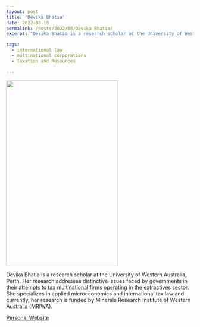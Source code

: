 ```yaml
---
layout: post
title: 'Devika Bhatia'
date: 2022-08-19
permalink: /posts/2022/08/Devika Bhatia/
excerpt: "Devika Bhatia is a research scholar at the University of Western Australia, Perth. Her research addresses distinctive issues faced by governments in their attempts to tax multinational firms operating in the extractives sector. She specializes in applied microeconomics and international tax law and currently, her research is funded by Minerals Research Institute of Western Australia (MRIWA)."

tags:
  - international law
  - multinational corporations
  - Taxation and Resources
 
---
```

<img src="" width="300" height="500" />


Devika Bhatia is a research scholar at the University of Western Australia, Perth. Her research addresses distinctive issues faced by governments in their attempts to tax multinational firms operating in the extractives sector. She specializes in applied microeconomics and international tax law and currently, her research is funded by Minerals Research Institute of Western Australia (MRIWA).


<a href= "">Personal Website</a>
